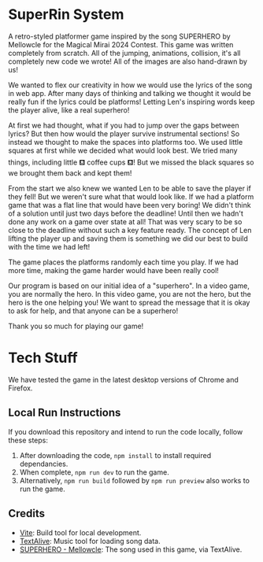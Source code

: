 # SuperRin System
A retro-styled platformer game inspired by the song SUPERHERO by Mellowcle for the Magical Mirai 2024 Contest. This game was written completely from scratch. All of the jumping, animations, collision, it's all completely new code we wrote! All of the images are also hand-drawn by us! 

We wanted to flex our creativity in how we would use the lyrics of the song in web app. After many days of thinking and talking we thought it would be really fun if the lyrics could be platforms! Letting Len's inspiring words keep the player alive, like a real superhero!

At first we had thought, what if you had to jump over the gaps between lyrics? But then how would the player survive instrumental sections! So instead we thought to make the spaces into platforms too. We used little squares at first while we decided what would look best. We tried many things, including little ⛾ coffee cups ⛾! But we missed the black squares so we brought them back and kept them!

From the start we also knew we wanted Len to be able to save the player if they fell! But we weren't sure what that would look like. If we had a platform game that was a flat line that would have been very boring! We didn't think of a solution until just two days before the deadline! Until then we hadn't done any work on a game over state at all! That was very scary to be so close to the deadline without such a key feature ready. The concept of Len lifting the player up and saving them is something we did our best to build with the time we had left!

The game places the platforms randomly each time you play. If we had more time, making the game harder would have been really cool!

Our program is based on our initial idea of a "superhero". In a video game, you are normally the hero. In this video game, you are not the hero, but the hero is the one helping you! We want to spread the message that it is okay to ask for help, and that anyone can be a superhero! 

Thank you so much for playing our game!
 
# Tech Stuff
We have tested the game in the latest desktop versions of Chrome and Firefox.

## Local Run Instructions
If you download this repository and intend to run the code locally, follow these steps:
1. After downloading the code, `npm install` to install required dependancies.
2. When complete, `npm run dev` to run the game.
3. Alternatively, `npm run build` followed by `npm run preview` also works to run the game.

## Credits
* <a href="https://vitejs.dev/">Vite</a>: Build tool for local development.
* <a href="https://textalive.jp/">TextAlive</a>: Music tool for loading song data.
* <a href="https://www.youtube.com/watch?v=EWGe3KRc144">SUPERHERO - Mellowcle</a>: The song used in this game, via TextAlive.
